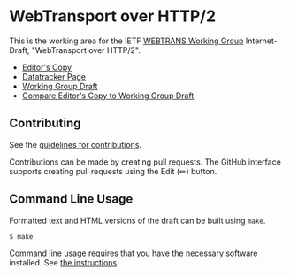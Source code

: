 # WebTransport over HTTP/2

This is the working area for the IETF [WEBTRANS Working Group](https://datatracker.ietf.org/wg/webtrans/documents/) Internet-Draft, "WebTransport over HTTP/2".

* [Editor's Copy](https://ietf-wg-webtrans.github.io/draft-ietf-webtrans-http2/#go.draft-ietf-webtrans-http2.html)
* [Datatracker Page](https://datatracker.ietf.org/doc/draft-ietf-webtrans-http2)
* [Working Group Draft](https://datatracker.ietf.org/doc/html/draft-ietf-webtrans-http2)
* [Compare Editor's Copy to Working Group Draft](https://ietf-wg-webtrans.github.io/draft-ietf-webtrans-http2/#go.draft-ietf-webtrans-http2.diff)


## Contributing

See the
[guidelines for contributions](https://github.com/ietf-wg-webtrans/draft-ietf-webtrans-http2/blob/main/CONTRIBUTING.md).

Contributions can be made by creating pull requests.
The GitHub interface supports creating pull requests using the Edit (✏) button.


## Command Line Usage

Formatted text and HTML versions of the draft can be built using `make`.

```sh
$ make
```

Command line usage requires that you have the necessary software installed.  See
[the instructions](https://github.com/martinthomson/i-d-template/blob/main/doc/SETUP.md).

